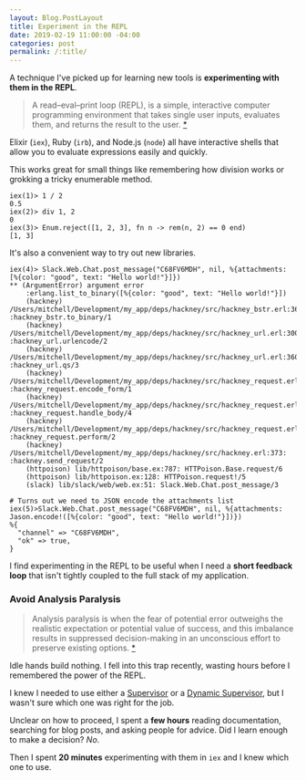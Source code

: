 ```yaml
---
layout: Blog.PostLayout
title: Experiment in the REPL
date: 2019-02-19 11:00:00 -04:00
categories: post
permalink: /:title/
---
```


A technique I've picked up for learning new tools is **experimenting with them in the REPL**.

>A read–eval–print loop (REPL), is a simple, interactive computer programming environment that takes single user inputs, evaluates them, and returns the result to the user. [\*](https://en.wikipedia.org/wiki/Read%E2%80%93eval%E2%80%93print_loop)

Elixir (`iex`), Ruby (`irb`), and Node.js (`node`) all have interactive shells that allow you to evaluate expressions easily and quickly.

This works great for small things like remembering how division works or grokking a tricky enumerable method.

```console
iex(1)> 1 / 2
0.5
iex(2)> div 1, 2
0
iex(3)> Enum.reject([1, 2, 3], fn n -> rem(n, 2) == 0 end)
[1, 3]
```

It's also a convenient way to try out new libraries.

```console
iex(4)> Slack.Web.Chat.post_message("C68FV6MDH", nil, %{attachments: [%{color: "good", text: "Hello world!"}]})
** (ArgumentError) argument error
    :erlang.list_to_binary([%{color: "good", text: "Hello world!"}])
    (hackney) /Users/mitchell/Development/my_app/deps/hackney/src/hackney_bstr.erl:36: :hackney_bstr.to_binary/1
    (hackney) /Users/mitchell/Development/my_app/deps/hackney/src/hackney_url.erl:300: :hackney_url.urlencode/2
    (hackney) /Users/mitchell/Development/my_app/deps/hackney/src/hackney_url.erl:360: :hackney_url.qs/3
    (hackney) /Users/mitchell/Development/my_app/deps/hackney/src/hackney_request.erl:310: :hackney_request.encode_form/1
    (hackney) /Users/mitchell/Development/my_app/deps/hackney/src/hackney_request.erl:318: :hackney_request.handle_body/4
    (hackney) /Users/mitchell/Development/my_app/deps/hackney/src/hackney_request.erl:81: :hackney_request.perform/2
    (hackney) /Users/mitchell/Development/my_app/deps/hackney/src/hackney.erl:373: :hackney.send_request/2
    (httpoison) lib/httpoison/base.ex:787: HTTPoison.Base.request/6
    (httpoison) lib/httpoison.ex:128: HTTPoison.request!/5
    (slack) lib/slack/web/web.ex:51: Slack.Web.Chat.post_message/3

# Turns out we need to JSON encode the attachments list
iex(5)>Slack.Web.Chat.post_message("C68FV6MDH", nil, %{attachments: Jason.encode!([%{color: "good", text: "Hello world!"}])})
%{
  "channel" => "C68FV6MDH",
  "ok" => true,
} 
```

I find experimenting in the REPL to be useful when I need a **short feedback loop** that isn't tightly coupled to the full stack of my application.

### Avoid Analysis Paralysis

>Analysis paralysis is when the fear of potential error outweighs the realistic expectation or potential value of success, and this imbalance results in suppressed decision-making in an unconscious effort to preserve existing options. [\*](https://en.wikipedia.org/wiki/Analysis_paralysis#Software_development)

Idle hands build nothing. I fell into this trap recently, wasting hours before I remembered the power of the REPL.

I knew I needed to use either a [Supervisor](https://hexdocs.pm/elixir/Supervisor.html) or a [Dynamic Supervisor](https://hexdocs.pm/elixir/DynamicSupervisor.html), but I wasn't sure which one was right for the job.

Unclear on how to proceed, I spent a **few hours** reading documentation, searching for blog posts, and asking people for advice. Did I learn enough to make a decision? _No_.

Then I spent **20 minutes** experimenting with them in `iex` and I knew which one to use.
